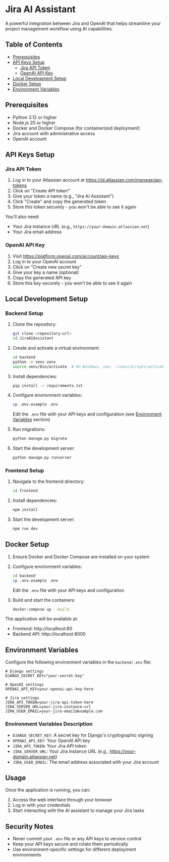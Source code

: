 # Jira AI Assistant

A powerful integration between Jira and OpenAI that helps streamline your project management workflow using AI capabilities.

## Table of Contents
- [Prerequisites](#prerequisites)
- [API Keys Setup](#api-keys-setup)
  - [Jira API Token](#jira-api-token)
  - [OpenAI API Key](#openai-api-key)
- [Local Development Setup](#local-development-setup)
- [Docker Setup](#docker-setup)
- [Environment Variables](#environment-variables)

## Prerequisites

- Python 3.12 or higher
- Node.js 20 or higher
- Docker and Docker Compose (for containerized deployment)
- Jira account with administrative access
- OpenAI account

## API Keys Setup

### Jira API Token

1. Log in to your Atlassian account at https://id.atlassian.com/manage/api-tokens
2. Click on "Create API token"
3. Give your token a name (e.g., "Jira AI Assistant")
4. Click "Create" and copy the generated token
5. Store this token securely - you won't be able to see it again

You'll also need:
- Your Jira instance URL (e.g., `https://your-domain.atlassian.net`)
- Your Jira email address

### OpenAI API Key

1. Visit https://platform.openai.com/account/api-keys
2. Log in to your OpenAI account
3. Click on "Create new secret key"
4. Give your key a name (optional)
5. Copy the generated API key
6. Store this key securely - you won't be able to see it again

## Local Development Setup

### Backend Setup

1. Clone the repository:
   ```bash
   git clone <repository-url>
   cd JiraAIAssistant
   ```

2. Create and activate a virtual environment:
   ```bash
   cd backend
   python -m venv venv
   source venv/bin/activate  # On Windows, use: .\venv\Scripts\activate
   ```

3. Install dependencies:
   ```bash
   pip install -r requirements.txt
   ```

4. Configure environment variables:
   ```bash
   cp .env.example .env
   ```
   Edit the `.env` file with your API keys and configuration (see [Environment Variables](#environment-variables) section)

5. Run migrations:
   ```bash
   python manage.py migrate
   ```

6. Start the development server:
   ```bash
   python manage.py runserver
   ```

### Frontend Setup

1. Navigate to the frontend directory:
   ```bash
   cd frontend
   ```

2. Install dependencies:
   ```bash
   npm install
   ```

3. Start the development server:
   ```bash
   npm run dev
   ```

## Docker Setup

1. Ensure Docker and Docker Compose are installed on your system

2. Configure environment variables:
   ```bash
   cd backend
   cp .env.example .env
   ```
   Edit the `.env` file with your API keys and configuration

3. Build and start the containers:
   ```bash
   docker-compose up --build
   ```

The application will be available at:
- Frontend: http://localhost:80
- Backend API: http://localhost:8000

## Environment Variables

Configure the following environment variables in the `backend/.env` file:

```env
# Django settings
DJANGO_SECRET_KEY="your-secret-key"

# OpenAI settings
OPENAI_API_KEY=your-openai-api-key-here

# Jira settings
JIRA_API_TOKEN=your-jira-api-token-here
JIRA_SERVER_URL=your-jira-instance-url
JIRA_USER_EMAIL=your-jira-email@example.com
```

### Environment Variables Description

- `DJANGO_SECRET_KEY`: A secret key for Django's cryptographic signing
- `OPENAI_API_KEY`: Your OpenAI API key
- `JIRA_API_TOKEN`: Your Jira API token
- `JIRA_SERVER_URL`: Your Jira instance URL (e.g., https://your-domain.atlassian.net)
- `JIRA_USER_EMAIL`: The email address associated with your Jira account

## Usage

Once the application is running, you can:
1. Access the web interface through your browser
2. Log in with your credentials
3. Start interacting with the AI assistant to manage your Jira tasks

## Security Notes

- Never commit your `.env` file or any API keys to version control
- Keep your API keys secure and rotate them periodically
- Use environment-specific settings for different deployment environments